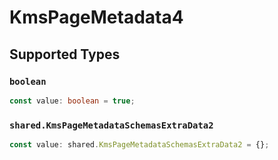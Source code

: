 # KmsPageMetadata4


## Supported Types

### `boolean`

```typescript
const value: boolean = true;
```

### `shared.KmsPageMetadataSchemasExtraData2`

```typescript
const value: shared.KmsPageMetadataSchemasExtraData2 = {};
```

